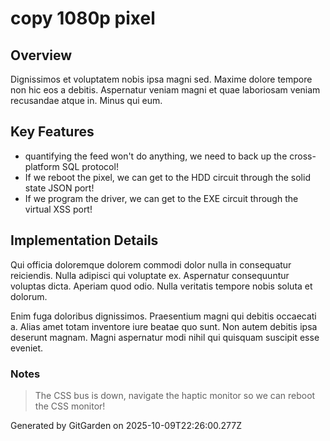 # copy 1080p pixel

## Overview
Dignissimos et voluptatem nobis ipsa magni sed. Maxime dolore tempore non hic eos a debitis. Aspernatur veniam magni et quae laboriosam veniam recusandae atque in. Minus qui eum.

## Key Features
- quantifying the feed won't do anything, we need to back up the cross-platform SQL protocol!
- If we reboot the pixel, we can get to the HDD circuit through the solid state JSON port!
- If we program the driver, we can get to the EXE circuit through the virtual XSS port!

## Implementation Details
Qui officia doloremque dolorem commodi dolor nulla in consequatur reiciendis. Nulla adipisci qui voluptate ex. Aspernatur consequuntur voluptas dicta. Aperiam quod odio. Nulla veritatis tempore nobis soluta et dolorum.
 Enim fuga doloribus dignissimos. Praesentium magni qui debitis occaecati a. Alias amet totam inventore iure beatae quo sunt. Non autem debitis ipsa deserunt magnam. Magni aspernatur modi nihil qui quisquam suscipit esse eveniet.

### Notes
> The CSS bus is down, navigate the haptic monitor so we can reboot the CSS monitor!

Generated by GitGarden on 2025-10-09T22:26:00.277Z